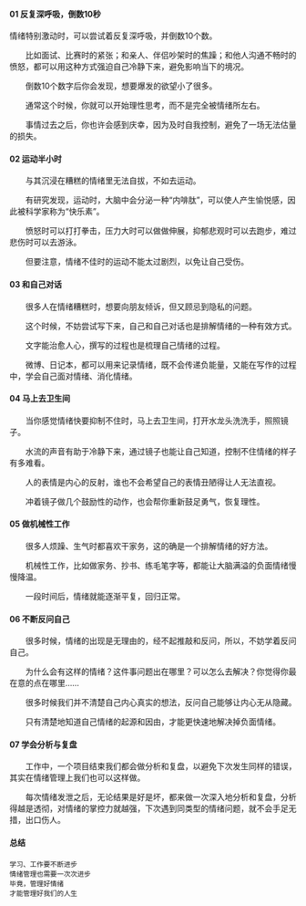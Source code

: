 #### 01 反复深呼吸，倒数10秒

   情绪特别激动时，可以尝试着反复深呼吸，并倒数10个数。

　　比如面试、比赛时的紧张；和亲人、伴侣吵架时的焦躁；和他人沟通不畅时的愤怒，都可以用这种方式强迫自己冷静下来，避免影响当下的境况。

　　倒数10个数字后你会发现，想要爆发的欲望小了很多。

　　通常这个时候，你就可以开始理性思考，而不是完全被情绪所左右。

　　事情过去之后，你也许会感到庆幸，因为及时自我控制，避免了一场无法估量的损失。

#### 02 运动半小时

　　与其沉浸在糟糕的情绪里无法自拔，不如去运动。

　　有研究发现，运动时，大脑中会分泌一种“内啡肽”，可以使人产生愉悦感，因此被科学家称为“快乐素”。

　　愤怒时可以打打拳击，压力大时可以做做伸展，抑郁悲观时可以去跑步，难过悲伤时可以去游泳。

　　但要注意，情绪不佳时的运动不能太过剧烈，以免让自己受伤。

#### 03 和自己对话

　　很多人在情绪糟糕时，想要向朋友倾诉，但又顾忌到隐私的问题。

　　这个时候，不妨尝试写下来，自己和自己对话也是排解情绪的一种有效方式。

　　文字能治愈人心，撰写的过程也是梳理自己情绪的过程。

　　微博、日记本，都可以用来记录情绪，既不会传递负能量，又能在写作的过程中，学会自己面对情绪、消化情绪。

#### 04 马上去卫生间

　　当你感觉情绪快要抑制不住时，马上去卫生间，打开水龙头洗洗手，照照镜子。

　　水流的声音有助于冷静下来，通过镜子也能让自己知道，控制不住情绪的样子有多难看。

　　人的表情是内心的反射，谁也不会希望自己的表情丑陋得让人无法直视。

　　冲着镜子做几个鼓励性的动作，也会帮你重新鼓足勇气，恢复理性。

#### 05 做机械性工作

　　很多人烦躁、生气时都喜欢干家务，这的确是一个排解情绪的好方法。

　　机械性工作，比如做家务、抄书、练毛笔字等，都能让大脑满溢的负面情绪慢慢降温。

　　一段时间后，情绪就能逐渐平复，回归正常。

#### 06 不断反问自己

　　很多时候，情绪的出现是无理由的，经不起推敲和反问，所以，不妨学着反问自己。

　　为什么会有这样的情绪？这件事问题出在哪里？可以怎么去解决？你觉得你最在意的点在哪里……

　　很多时候我们并不清楚自己内心真实的想法，反问自己能够让内心无从隐藏。

　　只有清楚地知道自己情绪的起源和因由，才能更快速地解决掉负面情绪。

#### 07 学会分析与复盘

　　工作中，一个项目结束我们都会做分析和复盘，以避免下次发生同样的错误，其实在情绪管理上我们也可以这样做。

　　每次情绪发泄之后，无论结果是好是坏，都来做一次深入地分析和复盘，分析得越是透彻，对情绪的掌控力就越强，下次遇到同类型的情绪问题，就不会手足无措，出口伤人。

#### 总结

```
学习、工作要不断进步
情绪管理也需要一次次进步
毕竟，管理好情绪
才能管理好我们的人生
```